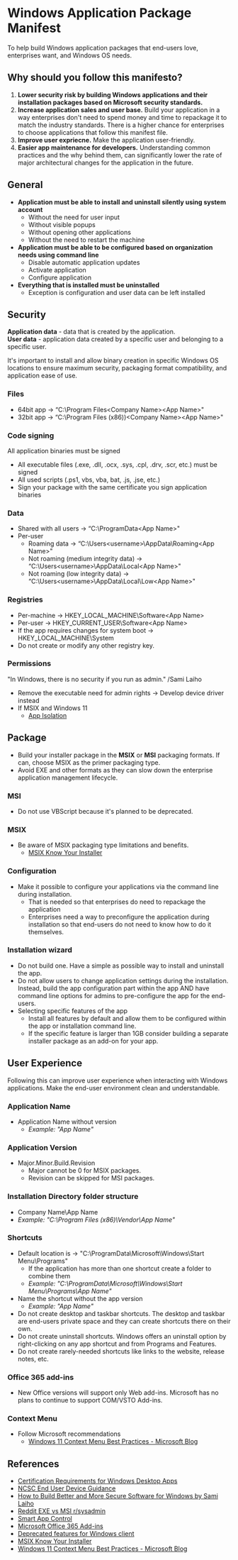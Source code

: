 # Windows Application Package Manifest
To help build Windows application packages that end-users love, enterprises want, and Windows OS needs.

## Why should you follow this manifesto?

1. **Lower security risk by building Windows applications and their installation packages based on Microsoft security standards.**
2. **Increase application sales and user base.** Build your application in a way enterprises don't need to spend money and time to repackage it to match the industry standards. There is a higher chance for enterprises to choose applications that follow this manifest file.
3. **Improve user expriecne.** Make the application user-friendly.
4. **Easier app maintenance for developers.** Understanding common practices and the why behind them, can significantly lower the rate of major architectural changes for the application in the future.


## General
 - **Application must be able to install and uninstall silently using system account**
   	 - Without the need for user input
   	 - Without visible popups
   	 - Without opening other applications
   	 - Without the need to restart the machine
- **Application must be able to be configured based on organization needs using command line**
   	 - Disable automatic application updates
   	 - Activate application
   	 - Configure application
 - **Everything that is installed must be uninstalled**
   	 - Exception is configuration and user data can be left installed

## Security
**Application data** - data that is created by the application.  
**User data** - application data created by a specific user and belonging to a specific user.  

It's important to install and allow binary creation in specific Windows OS locations to ensure maximum security, packaging format compatibility, and application ease of use.

### Files
  - 64bit app → “C:\Program Files\<Company Name>\<App Name>"
  - 32bit app → “C:\Program Files (x86))\<Company Name>\<App Name>"

### Code signing
All application binaries must be signed
  - All executable files (.exe, .dll, .ocx, .sys, .cpl, .drv, .scr, etc.) must be signed
  - All used scripts (.ps1, vbs, vba, bat, .js, .jse, etc.)
  - Sign your package with the same certificate you sign application binaries

### Data
  - Shared with all users → “C:\ProgramData\<App Name>"
  - Per-user
     - Roaming data → “C:\Users\<username>\AppData\Roaming\<App Name>"
     - Not roaming (medium integrity data) → “C:\Users\<username>\AppData\Local\<App Name>"
     - Not roaming (low integrity data) → “C:\Users\<username>\AppData\Local\Low\<App Name>"

### Registries
 - Per-machine → HKEY_LOCAL_MACHINE\Software\<App Name>
 - Per-user → HKEY_CURRENT_USER\Software\<App Name>
 - If the app requires changes for system boot → HKEY_LOCAL_MACHINE\System
 - Do not create or modify any other registry key.

### Permissions
"In Windows, there is no security if you run as admin." /Sami Laiho
  - Remove the executable need for admin rights → Develop device driver instead
  - If MSIX and Windows 11
       - [App Isolation](https://github.com/microsoft/win32-app-isolation/tree/main)

## Package
 - Build your installer package in the **MSIX** or **MSI** packaging formats. If can, choose MSIX as the primer packaging type.
 - Avoid EXE and other formats as they can slow down the enterprise application management lifecycle.

### MSI
 - Do not use VBScript because it's planned to be deprecated.

### MSIX
 - Be aware of MSIX packaging type limitations and benefits.
     - [MSIX Know Your Installer](https://learn.microsoft.com/en-us/windows/msix/packaging-tool/know-your-installer)

### Configuration
 - Make it possible to configure your applications via the command line during installation.
     - That is needed so that enterprises do need to repackage the application
     - Enterprises need a way to preconfigure the application during installation so that end-users do not need to know how to do it themselves.

### Installation wizard
 - Do not build one. Have a simple as possible way to install and uninstall the app.
 - Do not allow users to change application settings during the installation. Instead, build the app configuration part within the app AND have command line options for admins to pre-configure the app for the end-users.
 - Selecting specific features of the app
     - Install all features by default and allow them to be configured within the app or installation command line.
     - If the specific feature is larger than 1GB consider building a separate installer package as an add-on for your app.
  
## User Experience
Following this can improve user experience when interacting with Windows applications.
Make the end-user environment clean and understandable.

### Application Name
  - Application Name without version
     - _Example: "App Name"_

### Application Version
  - Major.Minor.Build.Revision
     - Major cannot be 0 for MSIX packages.
     - Revision can be skipped for MSI packages.
 
### Installation Directory folder structure
  - Company Name\App Name
  - _Example: "C:\Program Files (x86)\Vendor\App Name"_

### Shortcuts
 - Default location is → "C:\ProgramData\Microsoft\Windows\Start Menu\Programs"
    - If the application has more than one shortcut create a folder to combine them
    - _Example: "C:\ProgramData\Microsoft\Windows\Start Menu\Programs\App Name"_
 - Name the shortcut without the app version
      - _Example: "App Name"_
 - Do not create desktop and taskbar shortcuts. The desktop and taskbar are end-users private space and they can create shortcuts there on their own.
 - Do not create uninstall shortcuts. Windows offers an uninstall option by right-clicking on any app shortcut and from Programs and Features.
 - Do not create rarely-needed shortcuts like links to the website, release notes, etc.

### Office 365 add-ins
 - New Office versions will support only Web add-ins. Microsoft has no plans to continue to support COM/VSTO Add-ins.

### Context Menu 
 - Follow Microsoft recommendations
    - [Windows 11 Context Menu Best Practices - Microsoft Blog](https://blogs.windows.com/blog/2021/07/19/extending-the-context-menu-and-share-dialog-in-windows-11/)

## References
- [Certification Requirements for Windows Desktop Apps](https://learn.microsoft.com/en-us/windows/win32/win_cert/certification-requirements-for-windows-desktop-apps)
- [NCSC End User Device Guidance](https://www.ncsc.gov.uk/collection/device-security-guidance/platform-guides/windows)
- [How to Build Better and More Secure Software for Windows by Sami Laiho](https://youtu.be/-xk9lQf27wM)
- [Reddit EXE vs MSI r/sysadmin](https://www.reddit.com/r/sysadmin/comments/1473cq4/exe_vs_msi)
- [Smart App Control](https://learn.microsoft.com/en-us/windows/apps/develop/smart-app-control/overview)
- [Microsoft Office 365 Add-ins](https://techcommunity.microsoft.com/t5/outlook-blog/things-to-know-about-the-new-outlook-for-windows/ba-p/3383964)
- [Deprecated features for Windows client](https://learn.microsoft.com/en-us/windows/whats-new/deprecated-features)
- [MSIX Know Your Installer](https://learn.microsoft.com/en-us/windows/msix/packaging-tool/know-your-installer)
- [Windows 11 Context Menu Best Practices - Microsoft Blog](https://blogs.windows.com/blog/2021/07/19/extending-the-context-menu-and-share-dialog-in-windows-11/)
